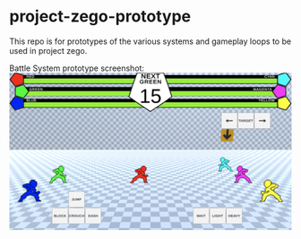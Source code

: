 # project-zego-prototype
This repo is for prototypes of the various systems and gameplay loops to be used in project zego.

Battle System prototype screenshot:
![battle system](screenshot_2.png)